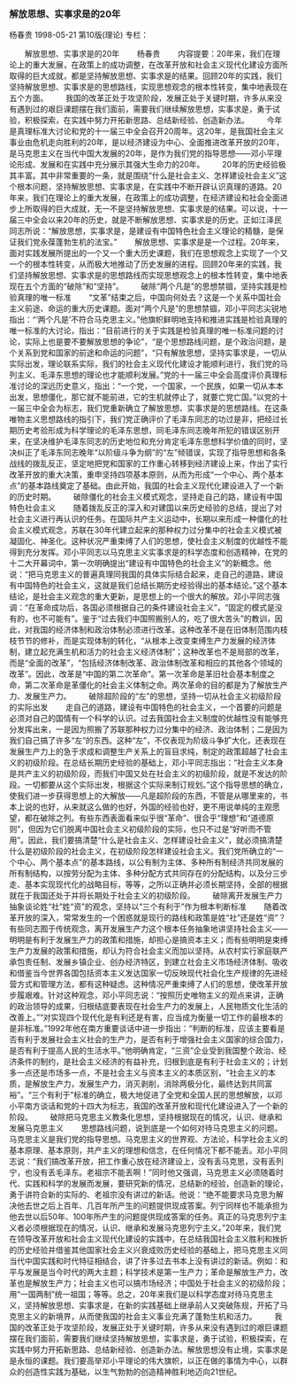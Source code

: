 ### 解放思想、实事求是的20年
杨春贵
1998-05-21
第10版(理论)
专栏：

　　解放思想、实事求是的20年
　　杨春贵
　　内容提要：20年来，我们在理论上的重大发展，在政策上的成功调整，在改革开放和社会主义现代化建设方面所取得的巨大成就，都是坚持解放思想、实事求是的结果。回顾20年的实践，我们坚持解放思想、实事求是的思想路线，实现思想观念的根本性转变，集中地表现在五个方面。
　　我国的改革正处于攻坚阶段，发展正处于关键时期，许多从来没有遇到过的艰巨课题摆在我们面前，需要我们继续解放思想，实事求是，勇于试验，积极探索，在实践中努力开拓新思路、总结新经验、创造新办法。
　　今年是真理标准大讨论和党的十一届三中全会召开20周年。这20年，是我国社会主义事业由危机走向胜利的20年，是以经济建设为中心、全面推进改革开放的20年，是马克思主义在当代中国大发展的20年，是作为我们党的指导思想——邓小平理论形成、发展和在实践中充分展示其强大生命力的20年。
　　20年的历史经验极其丰富。其中非常重要的一条，就是围绕“什么是社会主义、怎样建设社会主义”这个根本问题，坚持解放思想、实事求是，在实践中不断开辟认识真理的道路。20年来，我们在理论上的重大发展，在政策上的成功调整，在经济建设和社会全面进步上所取得的巨大成就，无一不是坚持解放思想、实事求是的结果。可以说，十一届三中全会以来20年的历史，就是不断解放思想、实事求是的历史。正如江泽民同志所说：“解放思想，实事求是，是建设有中国特色社会主义理论的精髓，是保证我们党永葆蓬勃生机的法宝。”
　　解放思想、实事求是是一个过程。20年来，面对实践发展所提出的一个又一个重大历史课题，我们在思想观念上实现了一个又一个的根本性转变，从而极大地推动了历史发展的进程。回顾20年来的实践，我们坚持解放思想、实事求是的思想路线而实现思想观念上的根本性转变，集中地表现在五个方面的“破除”和“坚持”。
　　破除“两个凡是”的思想禁锢，坚持实践是检验真理的唯一标准
　　“文革”结束之后，中国向何处去？这是一个关系中国社会主义前途、命运的重大历史课题。面对“两个凡是”的思想禁锢，邓小平同志尖锐地指出：“‘两个凡是’不符合马克思主义。”他旗帜鲜明地支持和推进实践是检验真理的唯一标准的大讨论，指出：“目前进行的关于实践是检验真理的唯一标准问题的讨论，实际上也是要不要解放思想的争论”，“是个思想路线问题，是个政治问题，是个关系到党和国家的前途和命运的问题”，“只有解放思想，坚持实事求是，一切从实际出发，理论联系实际，我们的社会主义现代化建设才能顺利进行，我们党的马列主义、毛泽东思想的理论也才能顺利发展。”党的十一届三中全会高度评价真理标准讨论的深远历史意义，指出：“一个党，一个国家，一个民族，如果一切从本本出发，思想僵化，那它就不能前进，它的生机就停止了，就要亡党亡国。”以党的十一届三中全会为标志，我们党重新确立了解放思想、实事求是的思想路线。在这条唯物主义思想路线的指引下，我们党正确评价了毛泽东同志的功过是非，把经过长期历史考验形成为科学理论的毛泽东思想，同毛泽东同志晚年所犯的错误区别开来，在坚决维护毛泽东同志的历史地位和充分肯定毛泽东思想科学价值的同时，坚决纠正了毛泽东同志晚年“以阶级斗争为纲”的“左”倾错误，实现了指导思想和各条战线的拨乱反正，坚定地把党和国家的工作重心转移到经济建设上来，作出了实行改革开放的重大决策，重申坚持四项基本原则，从而为形成“一个中心、两个基本点”的基本路线奠定了基础。由此开始，我国的社会主义现代化建设进入了一个新的历史时期。
　　破除僵化的社会主义模式观念，坚持走自己的路，建设有中国特色社会主义
　　随着拨乱反正的深入和对建国以来历史经验的总结，提出了对社会主义进行再认识的任务。在国际共产主义运动中，长期以来形成一种僵化的社会主义模式观念，苏联在30年代建立起来的那种权力过分集中的社会主义模式被凝固化、神圣化。这种状况严重束缚了人们的思想，使社会主义制度的优越性不能得到充分发挥。邓小平同志以马克思主义实事求是的科学态度和创造精神，在党的十二大开幕词中，第一次明确提出“建设有中国特色的社会主义”的新概念。他说：“把马克思主义的普遍真理同我国的具体实际结合起来，走自己的道路，建设有中国特色的社会主义，这就是我们总结长期历史经验得出的基本结论。”这个基本结论，是社会主义观念的重大更新，是思想上的一个很大的解放。邓小平同志强调：“在革命成功后，各国必须根据自己的条件建设社会主义”，“固定的模式是没有的，也不可能有”。鉴于“过去我们中国照搬别人的，吃了很大苦头”的教训，因此，对我国的经济体制和政治体制必须进行改革。这种改革不是在旧体制范围内枝枝节节的修补，而是实现体制的转化，“从根本上改变束缚生产力发展的经济体制，建立起充满生机和活力的社会主义经济体制”；这种改革也不是局部的改革，而是“全面的改革”，“包括经济体制改革、政治体制改革和相应的其他各个领域的改革”。因此，改革是“中国的第二次革命”。第一次革命是革旧社会基本制度之命，第二次革命是革僵化的社会主义体制之命。两次革命的目的都是为了解放生产力、发展生产力。
　　破除超阶段的“左”的思想，坚持一切从社会主义初级阶段的实际出发
　　走自己的道路，建设有中国特色的社会主义，一个首要的问题是必须对自己的国情有一个科学的认识。过去我国社会主义制度的优越性没有能够充分发挥出来，一是因为照搬了苏联那种权力过分集中的经济、政治体制；二是因为我们自己搞了许多“左”的东西。这种“左”，不仅表现为阶级斗争扩大化，还表现在发展生产力上的急于求成和调整生产关系上的盲目求纯，制定的政策超越了社会主义的初级阶段。在总结长期历史经验的基础上，邓小平同志指出：“社会主义本身是共产主义的初级阶段，而我们中国又处在社会主义的初级阶段，就是不发达的阶段。一切都要从这个实际出发，根据这个实际来制订规划。”这个指导思想的确立，使我们进一步获得思想上的大解放——凡是超阶段的东西，不管是从哪里来的，书本上说的也好，从来就这么做的也好，外国的经验也好，更不用说单纯的主观愿望，都在破除之列。有些东西表面看来似乎很“革命”、很合乎“理想”和“道德原则”，但因为它们脱离中国社会主义初级阶段的实际，也只不过是“好听而不管用”。因此，我们要搞清楚“什么是社会主义、怎样建设社会主义”，就必须搞清楚什么是初级阶段的社会主义，在初级阶段怎样建设社会主义。我们党所确立的“一个中心、两个基本点”的基本路线，以公有制为主体、多种所有制经济共同发展的所有制结构，以按劳分配为主体、多种分配方式共同存在的分配结构，以及分三步走、基本实现现代化的战略目标，等等，之所以正确并必须长期坚持，全部的根据就在于我国还处于并将长期处于社会主义的初级阶段。
　　破除离开发展生产力抽象谈论姓“社”姓“资”的观念，坚持以“三个有利于”作为根本判断标准
　　随着改革开放的深入，常常发生的一个困惑就是现行的路线和政策是姓“社”还是姓“资”？有些同志囿于传统观念，离开发展生产力这个根本任务抽象地讲坚持社会主义——明明是有利于发展生产力的政策和措施，却担心是搞资本主义；而有些明明是束缚生产力发展的政策和措施，却认为符合社会主义而加以坚持。从农村实行家庭联产承包责任制、发展乡镇企业、创办经济特区，到建立社会主义市场经济体制、吸收和借鉴当今世界各国包括资本主义发达国家一切反映现代社会化生产规律的先进经营方式和管理方法，都有这种疑虑。这种情况严重束缚了人们的思想，使改革开放步履艰难。针对这种观念，邓小平同志说：“按照历史唯物主义的观点来讲，正确的政治领导的成果，归根结底要表现在社会生产力的发展上，人民物质文化生活的改善上。”“对实现四个现代化是有利还是有害，应当成为衡量一切工作的最根本的是非标准。”1992年他在南方重要谈话中进一步指出：“判断的标准，应该主要看是否有利于发展社会主义社会的生产力，是否有利于增强社会主义国家的综合国力，是否有利于提高人民的生活水平。”他明确肯定，“三资”企业受到我国整个政治、经济条件的制约，是社会主义经济的有益补充，归根到底是有利于社会主义的；计划多一点还是市场多一点，不是社会主义与资本主义的本质区别，“社会主义的本质，是解放生产力，发展生产力，消灭剥削，消除两极分化，最终达到共同富裕”。“三个有利于”标准的确立，极大地促进了全党和全国人民的思想解放，以邓小平南方谈话和党的十四大为标志，我国的改革开放和现代化建设进入了一个新的阶段。
　　破除把马克思主义教条化思想，坚持根据现在的情况，认识、继承和发展马克思主义
　　思想路线问题，说到底是一个如何对待马克思主义的问题。马克思主义是我们党的指导思想。马克思主义的世界观、方法论，科学社会主义的基本原理、基本原则，共产主义的理想和信念，在任何情况下都不能丢。邓小平同志说：“我们搞改革开放，把工作重心放在经济建设上，没有丢马克思，没有丢列宁，也没有丢毛泽东。老祖宗不能丢啊！”同时他又强调，马克思主义必须随着时代、实践和科学的发展而发展，要研究新的情况，总结新的经验，创造新的理论，勇于讲符合新的实际的、老祖宗没有讲过的新话。他说：“绝不能要求马克思为解决他去世之后上百年、几百年所产生的问题提供现成答案。列宁同样也不能承担为他去世以后50年、100年所产生的问题提供现成答案的任务。真正的马克思列宁主义者必须根据现在的情况，认识、继承和发展马克思列宁主义。”20年来，我们党在领导改革开放和社会主义现代化建设的实践中，在总结我国社会主义胜利和挫折的历史经验并借鉴其他国家社会主义兴衰成败历史经验的基础上，把马克思主义同当代中国实践和时代特征相结合，讲了许多过去书本上没有讲过的新话。例如：和平与发展是当今时代的两大主题；科学技术是第一生产力；革命是解放生产力，改革也是解放生产力；社会主义也可以搞市场经济；中国处于社会主义的初级阶段；用“一国两制”统一祖国；等等。总之，20年来我们是以科学态度对待马克思主义，坚持解放思想、实事求是，在新的实践基础上继承前人又突破陈规，开拓了马克思主义的新境界，从而使我国的社会主义事业充满了蓬勃生机和活力。
　　我国的改革正处于攻坚阶段，发展正处于关键时期，许多从来没有遇到过的艰巨课题摆在我们面前，需要我们继续坚持解放思想，实事求是，勇于试验，积极探索，在实践中努力开拓新思路、总结新经验、创造新办法。解放思想没有止境，实事求是是永恒的课题。我们要高举邓小平理论的伟大旗帜，以正在做的事情为中心，以群众的创造性实践为基础，以生气勃勃的创造精神胜利地迈向21世纪。
